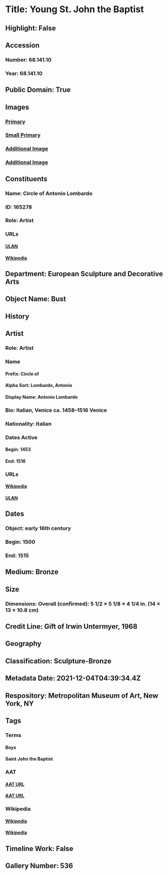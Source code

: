 # Title: Young St. John the Baptist
## Highlight: False
## Accession
### Number: 68.141.10
### Year: 68.141.10
## Public Domain: True
## Images
### [Primary](https://images.metmuseum.org/CRDImages/es/original/DP-104-001.jpg)
### [Small Primary](https://images.metmuseum.org/CRDImages/es/web-large/DP-104-001.jpg)
### [Additional Image](https://images.metmuseum.org/CRDImages/es/original/DP-104-002.jpg)
### [Additional Image](https://images.metmuseum.org/CRDImages/es/original/SF68_141_10_marks.jpg)
## Constituents
### Name: Circle of Antonio Lombardo
### ID: 165278
### Role: Artist
### URLs
#### [ULAN](http://vocab.getty.edu/page/ulan/500002443)
#### [Wikipedia](https://www.wikidata.org/wiki/Q602863)
## Department: European Sculpture and Decorative Arts
## Object Name: Bust
## History
## Artist
### Role: Artist
### Name
#### Prefix: Circle of
#### Alpha Sort: Lombardo, Antonio
#### Display Name: Antonio Lombardo
### Bio: Italian, Venice ca. 1458–1516 Venice
### Nationality: Italian
### Dates Active
#### Begin: 1453
#### End: 1516
### URLs
#### [Wikipedia](https://www.wikidata.org/wiki/Q602863)
#### [ULAN](http://vocab.getty.edu/page/ulan/500002443)
## Dates
### Object: early 16th century
### Begin: 1500
### End: 1515
## Medium: Bronze
## Size
### Dimensions: Overall (confirmed): 5 1/2 × 5 1/8 × 4 1/4 in. (14 × 13 × 10.8 cm)
## Credit Line: Gift of Irwin Untermyer, 1968
## Geography
## Classification: Sculpture-Bronze
## Metadata Date: 2021-12-04T04:39:34.4Z
## Respository: Metropolitan Museum of Art, New York, NY
## Tags
### Terms
#### Boys
#### Saint John the Baptist
### AAT
#### [AAT URL](http://vocab.getty.edu/page/aat/300247598)
#### [AAT URL](http://vocab.getty.edu/page/ia/901001056)
### Wikipedia
#### [Wikipedia]()
#### [Wikipedia]()
## Timeline Work: False
## Gallery Number: 536